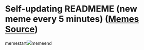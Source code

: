 # Self-updating READMEME (new meme every 5 minutes) ([Memes Source](https://bramses.notion.site/a49c1e962b7646879176ac3b327b6533?v=4d1eda54b170483cb03a40f257231764))

memestart![](https://www.notion.so/image/https%3A%2F%2Fs3-us-west-2.amazonaws.com%2Fsecure.notion-static.com%2F457bf204-6bd2-451c-ad95-3770a8cee4b3%2F0F27B53A-B815-4E81-BF1E-CE8FB37200D3.jpeg?table=block&id=0c06b4cf-ea66-447a-bb7d-aac49cdd2978&cache=v2)memeend
